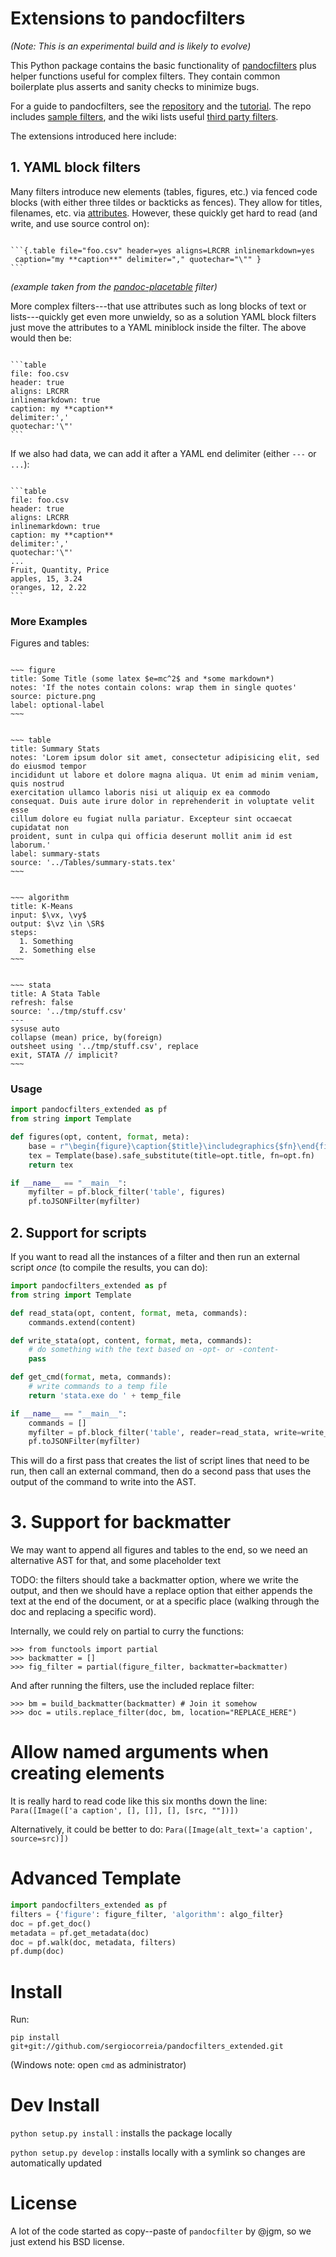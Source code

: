 # Extensions to pandocfilters

*(Note: This is an experimental build and is likely to evolve)*

This Python package contains the basic functionality of [pandocfilters](https://github.com/jgm/pandocfilters)
plus helper functions useful for complex filters.
They contain common boilerplate plus asserts and sanity checks to minimize bugs.

For a guide to pandocfilters, see the [repository](https://github.com/jgm/pandocfilters)
and the [tutorial](http://pandoc.org/scripting.html).
The repo includes [sample filters](https://github.com/jgm/pandocfilters/tree/master/examples),
and the wiki lists useful [third party filters](https://github.com/jgm/pandoc/wiki/Pandoc-Filters).

The extensions introduced here include:

## 1. YAML block filters

Many filters introduce new elements (tables, figures, etc.) via fenced code blocks
(with either three tildes or backticks as fences).
They allow for titles, filenames, etc. via [attributes](http://pandoc.org/README.html#fenced-code-blocks).
However, these quickly get hard to read (and write, and use source control on):

<pre><code>
```{.table file="foo.csv" header=yes aligns=LRCRR inlinemarkdown=yes
 caption="my **caption**" delimiter="," quotechar="\"" }
```
</code></pre>

*(example taken from the [pandoc-placetable](https://github.com/mb21/pandoc-placetable) filter)*

More complex filters---that use attributes such as long blocks of text or lists---quickly get even more unwieldy,
so as a solution YAML block filters just move the attributes
to a YAML miniblock inside the filter. The above would then be:

<pre><code>
```table
file: foo.csv
header: true
aligns: LRCRR
inlinemarkdown: true
caption: my **caption**
delimiter:','
quotechar:'\"'
```
</code></pre>

If we also had data, we can add it after a YAML end delimiter (either `---` or `...`):

<pre><code>
```table
file: foo.csv
header: true
aligns: LRCRR
inlinemarkdown: true
caption: my **caption**
delimiter:','
quotechar:'\"'
...
Fruit, Quantity, Price  
apples, 15, 3.24  
oranges, 12, 2.22
```
</code></pre>


### More Examples

Figures and tables:

<pre><code>
~~~ figure
title: Some Title (some latex $e=mc^2$ and *some markdown*)
notes: 'If the notes contain colons: wrap them in single quotes'
source: picture.png
label: optional-label
~~~
</code></pre>

<pre><code>
~~~ table
title: Summary Stats
notes: 'Lorem ipsum dolor sit amet, consectetur adipisicing elit, sed do eiusmod tempor
incididunt ut labore et dolore magna aliqua. Ut enim ad minim veniam, quis nostrud
exercitation ullamco laboris nisi ut aliquip ex ea commodo
consequat. Duis aute irure dolor in reprehenderit in voluptate velit esse
cillum dolore eu fugiat nulla pariatur. Excepteur sint occaecat cupidatat non
proident, sunt in culpa qui officia deserunt mollit anim id est laborum.'
label: summary-stats
source: '../Tables/summary-stats.tex'
~~~
</code></pre>

<pre><code>
~~~ algorithm
title: K-Means
input: $\vx, \vy$
output: $\vz \in \SR$
steps:
  1. Something
  2. Something else
~~~
</code></pre>

<pre><code>
~~~ stata
title: A Stata Table
refresh: false
source: '../tmp/stuff.csv'
---
sysuse auto
collapse (mean) price, by(foreign)
outsheet using '../tmp/stuff.csv', replace
exit, STATA // implicit?
~~~
</code></pre>

### Usage

```python
import pandocfilters_extended as pf
from string import Template

def figures(opt, content, format, meta):
    base = r"\begin{figure}\caption{$title}\includegraphics{$fn}\end{figure}"
    tex = Template(base).safe_substitute(title=opt.title, fn=opt.fn)
    return tex

if __name__ == "__main__":
    myfilter = pf.block_filter('table', figures)
    pf.toJSONFilter(myfilter)
```

## 2. Support for scripts

If you want to read all the instances of a filter and then run an external script
*once* (to compile the results, you can do):

```python
import pandocfilters_extended as pf
from string import Template

def read_stata(opt, content, format, meta, commands):
    commands.extend(content)

def write_stata(opt, content, format, meta, commands):
    # do something with the text based on -opt- or -content-
    pass

def get_cmd(format, meta, commands):
    # write commands to a temp file
    return 'stata.exe do ' + temp_file

if __name__ == "__main__":
    commands = []
    myfilter = pf.block_filter('table', reader=read_stata, write=write_stata, cmd=get_cmd, commands=commands)
    pf.toJSONFilter(myfilter)
```

This will do a first pass that creates the list of script lines that need to be run, then call an external command,
then do a second pass that uses the output of the command to write into the AST.

# 3. Support for backmatter

We may want to append all figures and tables to the end, so we need an alternative AST for that,
and some placeholder text

TODO: the filters should take a backmatter option, where we write the output, and then we should have a replace option that 
either appends the text at the end of the document, or at a specific place (walking through the doc and replacing a specific word).

Internally, we could rely on partial to curry the functions:

```
>>> from functools import partial
>>> backmatter = []
>>> fig_filter = partial(figure_filter, backmatter=backmatter)
```


And after running the filters, use the included replace filter:

```
>>> bm = build_backmatter(backmatter) # Join it somehow
>>> doc = utils.replace_filter(doc, bm, location="REPLACE_HERE")
```


# Allow named arguments when creating elements

It is really hard to read code like this six months down the line:
`Para([Image(['a caption', [], []], [], [src, ""])])`

Alternatively, it could be better to do:
`Para([Image(alt_text='a caption', source=src)])`

# Advanced Template

```python
import pandocfilters_extended as pf
filters = {'figure': figure_filter, 'algorithm': algo_filter}
doc = pf.get_doc()
metadata = pf.get_metadata(doc)
doc = pf.walk(doc, metadata, filters)
pf.dump(doc)
```

# Install

Run:

```
pip install git+git://github.com/sergiocorreia/pandocfilters_extended.git
```

(Windows note: open `cmd` as administrator)

# Dev Install

`python setup.py install`
: installs the package locally

`python setup.py develop`
: installs locally with a symlink so changes are automatically updated

# License

A lot of the code started as copy--paste of `pandocfilter` by @jgm, so we just extend his BSD license.
